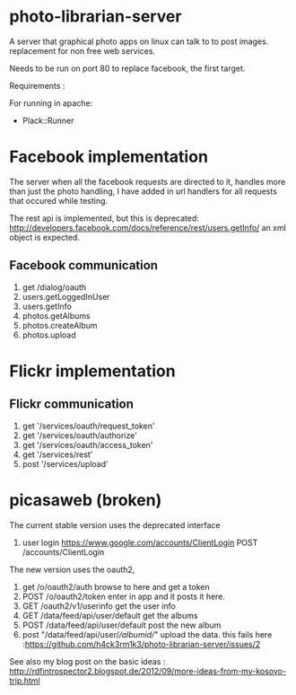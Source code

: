 photo-librarian-server
======================

A server that graphical photo apps on linux can talk to to post images. replacement for non free web services.


Needs to be run on port 80 to replace facebook, the first target.

Requirements :

For running in apache:
* Plack::Runner


# Facebook implementation

The server when all the facebook requests are directed to it, handles more than just the photo handling, I have added in url handlers for all requests that occured while testing.

The rest api is implemented, but this is deprecated:
http://developers.facebook.com/docs/reference/rest/users.getInfo/
an xml object is expected.

## Facebook communication 
1. get /dialog/oauth
1. users.getLoggedInUser
1. users.getInfo
1. photos.getAlbums
1. photos.createAlbum
1. photos.upload

# Flickr implementation

## Flickr communication
1. get '/services/oauth/request_token'
1. get '/services/oauth/authorize'
1. get '/services/oauth/access_token'
1. get '/services/rest'
1. post '/services/upload'

# picasaweb (broken)
The current stable version uses the deprecated interface
1. user login https://www.google.com/accounts/ClientLogin
   POST /accounts/ClientLogin

The new version uses the oauth2, 
1. get /o/oauth2/auth browse to here and get a token
2. POST /o/oauth2/token enter in app and it posts it here.
3. GET /oauth2/v1/userinfo get the user info
4. GET /data/feed/api/user/default get the albums
5. POST /data/feed/api/user/default post the new album
6. post "/data/feed/api/user/*/albumid/*" upload the data.
        this fails here :https://github.com/h4ck3rm1k3/photo-librarian-server/issues/2

See also my blog post on the basic ideas :
http://rdfintrospector2.blogspot.de/2012/09/more-ideas-from-my-kosovo-trip.html

